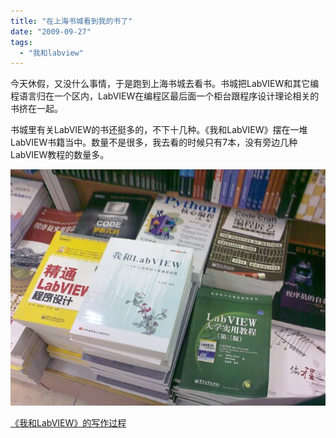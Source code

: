 ```yaml
---
title: "在上海书城看到我的书了"
date: "2009-09-27"
tags: 
  - "我和labview"
---
```


今天休假，又没什么事情，于是跑到上海书城去看书。书城把LabVIEW和其它编程语言归在一个区内，LabVIEW在编程区最后面一个柜台跟程序设计理论相关的书挤在一起。

书城里有关LabVIEW的书还挺多的，不下十几种。《我和LabVIEW》摆在一堆LabVIEW书籍当中。数量不是很多，我去看的时候只有7本，没有旁边几种LabVIEW教程的数量多。

[![](images/smile_tongue.gif)](http://ruanqizhen.wordpress.com/wp-content/uploads/2009/09/8bf215459417684a664d7bbc55c5da57.jpg)

[](http://ruanqizhen.wordpress.com/wp-content/uploads/2009/09/8bf215459417684a664d7bbc55c5da57.jpg)[《我和LabVIEW》的写作过程](mmm2009-09-01_09.47/blog/cns!5852D4F797C53FB6!4321.entry)
